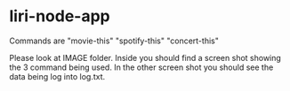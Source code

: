 # liri-node-app

Commands are "movie-this" "spotify-this" "concert-this"


Please look at IMAGE folder. Inside you should find a screen shot showing the 3 command being used.
In the other screen shot you should see the data being log into log.txt. 
